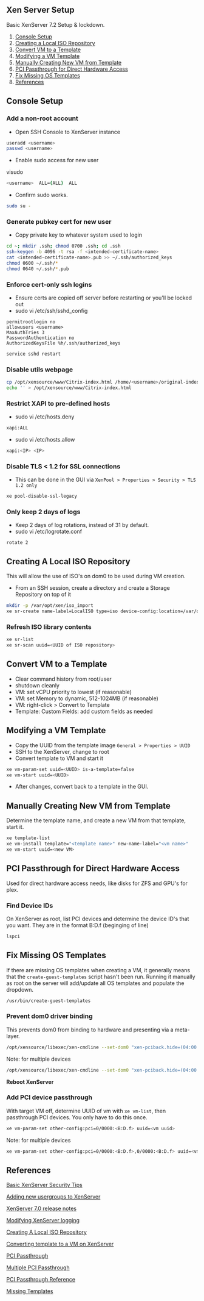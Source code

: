 Xen Server Setup
-------------------
Basic XenServer 7.2 Setup & lockdown.

1. [Console Setup](#console-setup)
1. [Creating a Local ISO Repository](#creating-a-local-iso-repository)
1. [Convert VM to a Template](#convert-vm-to-a-template)
1. [Modifying a VM Template](#modifying-a-vm-template)
1. [Manually Creating New VM from Template](#manually-creating-new-vm-from-template)
1. [PCI Passthrough for Direct Hardware Access](#pci-passthrough-for-direct-hardware-access)
1. [Fix Missing OS Templates](#fix-missing-os-templates)
1. [References](#references)

Console Setup
-------------
### Add a non-root account
* Open SSH Console to XenServer instance
```bash
useradd <username>
passwd <username>
```

* Enable sudo access for new user

visudo
```bash
<username>  ALL=(ALL)  ALL
```

* Confirm sudo works.
```bash
sudo su -
```

### Generate pubkey cert for new user
* Copy private key to whatever system used to login
```bash
cd ~; mkdir .ssh; chmod 0700 .ssh; cd .ssh
ssh-keygen -b 4096 -t rsa -f <intended-certificate-name>
cat <intended-certificate-name>.pub >> ~/.ssh/authorized_keys
chmod 0600 ~/.ssh/*
chmod 0640 ~/.ssh/*.pub
```

### Enforce cert-only ssh logins
* Ensure certs are copied off server before restarting or you'll be locked out
* sudo vi /etc/ssh/sshd_config
```vim
permitrootlogin no
allowusers <username>
MaxAuthTries 3
PasswordAuthentication no
AuthorizedKeysFile %h/.ssh/authorized_keys
```

```bash
service sshd restart
```

### Disable utils webpage
```bash
cp /opt/xensource/www/Citrix-index.html /home/<username>/original-index.html
echo '' > /opt/xensource/www/Citrix-index.html
```

### Restrict XAPI to pre-defined hosts
* sudo vi /etc/hosts.deny
```bash
xapi:ALL
```

* sudo vi /etc/hosts.allow
```bash
xapi:<IP> <IP>
```

### Disable TLS < 1.2 for SSL connections
* This can be done in the GUI via `XenPool > Properties > Security > TLS 1.2 only`
```bash
xe pool-disable-ssl-legacy
```

### Only keep 2 days of logs
* Keep 2 days of log rotations, instead of 31 by default.
* sudo vi /etc/logrotate.conf
```
rotate 2
```

Creating A Local ISO Repository
-------------------------------
This will allow the use of ISO's on dom0 to be used during VM creation.

* From an SSH session, create a directory and create a Storage Repository on top of it

```bash
mkdir -p /var/opt/xen/iso_import
xe sr-create name-label=LocalISO type=iso device-config:location=/var/opt/xen/iso_import device-config:legacy_mode=true content-type=iso
```

### Refresh ISO library contents
```bash
xe sr-list
xe sr-scan uuid=<UUID of ISO repository>
```

Convert VM to a Template
------------------------
* Clear command history from root/user
* shutdown cleanly
* VM: set vCPU priority to lowest (if reasonable)
* VM: set Memory to dynamic, 512-1024MB (if reasonable)
* VM: right-click > Convert to Template
* Template: Custom Fields: add custom fields as needed

Modifying a VM Template
-----------------------
* Copy the UUID from the template image `General > Properties > UUID`
* SSH to the XenServer, change to root
* Convert template to VM and start it
```bash
xe vm-param-set uuid=<UUID> is-a-template=false
xe vm-start uuid=<UUID>
```
* After changes, convert back to a template in the GUI.

Manually Creating New VM from Template
--------------------------------------
Determine the template name, and create a new VM from that template, start it.
```bash
xe template-list
xe vm-install template="<template name>" new-name-label="<vm name>"
xe vm-start uuid=<new VM>
```

PCI Passthrough for Direct Hardware Access
------------------------------------------
Used for direct hardware access needs, like disks for ZFS and GPU's for 
plex.

### Find Device IDs
On XenServer as root, list PCI devices and determine the device ID's that
you want. They are in the format B:D.f (beginging of line)
```bash
lspci
```

Fix Missing OS Templates
------------------------
If there are missing OS templates when creating a VM, it generally means that
the `create-guest-templates` script hasn't been run. Running it manually as
root on the server will add/update all OS templates and populate the dropdown.

```bash
/usr/bin/create-guest-templates
```

### Prevent dom0 driver binding
This prevents dom0 from binding to hardware and presenting via a meta-layer.

```bash
/opt/xensource/libexec/xen-cmdline --set-dom0 "xen-pciback.hide=(04:00.0)"
```

Note: for multiple devices
```bash
/opt/xensource/libexec/xen-cmdline --set-dom0 "xen-pciback.hide=(04:00.0)(00:02.0)"
```
**Reboot XenServer**

### Add PCI device passthrough
With target VM off, determine UUID of vm with `xe vm-list`, then passthrough
PCI devices. You only have to do this once.

```bash
xe vm-param-set other-config:pci=0/0000:<B:D.f> uuid=<vm uuid>
```

Note: for multiple devices
```bash
xe vm-param-set other-config:pci=0/0000:<B:D.f>,0/0000:<B:D.f> uuid=<vm uuid>
```

References
----------
[Basic XenServer Security Tips][1]

[Adding new usergroups to XenServer][2]

[XenServer 7.0 release notes][3]

[Modifying XenServer logging][4]

[Creating A Local ISO Repository][5]

[Converting template to a VM on XenServer][6]

[PCI Passthrough][7]

[Multiple PCI Passthrough][8]

[PCI Passthrough Reference][9]

[Missing Templates][10]

[1]: http://burm.net/2012/01/29/xenserver-basic-security-tips-how-do-you-secure-your-xenserver/
[2]: https://discussions.citrix.com/topic/154063-add-new-usersgroup-to-xenserver/
[3]: http://docs.citrix.com/content/dam/docs/en-us/xenserver/xenserver-7-0/downloads/xenserver-7-0-release-notes.pdf
[4]: https://discussions.citrix.com/topic/299016-how-to-disable-xenserver-logging/
[5]: https://xen-orchestra.com/blog/creating-a-local-iso-repository-in-xenserver/
[6]: https://discussions.citrix.com/topic/241867-guest-best-pratice-copy-vm-or-convert-to-template/
[7]: https://xenserver.org/blog/entry/pci-pass-through-on-xenserver-7-0.html
[8]: https://discussions.citrix.com/topic/355675-xenserver-pci-passthrough-pv-hvm-multiple-devices/
[9]: https://wiki.xen.org/wiki/Xen_PCI_Passthrough
[10]: https://www.reddit.com/r/XenServer/comments/607pbi/my_xenserver_is_missing_templates/
